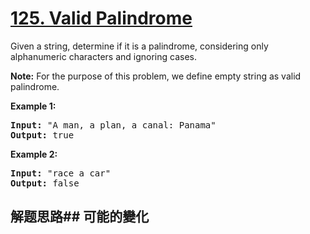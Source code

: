 # [125. Valid Palindrome](https://leetcode-cn.com/problems/valid-palindrome/)
Given a string, determine if it is a palindrome, considering only alphanumeric characters and ignoring cases.

**Note:** For the purpose of this problem, we define empty string as valid palindrome.

**Example 1:**


<pre><strong>Input:</strong> &#34;A man, a plan, a canal: Panama&#34;
<strong>Output:</strong> true
</pre>

**Example 2:**


<pre><strong>Input:</strong> &#34;race a car&#34;
<strong>Output:</strong> false
</pre>

## 解题思路## 可能的變化